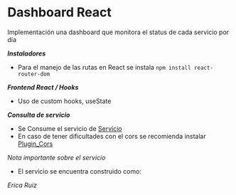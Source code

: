 # Dashboard React
Implementación una dashboard que monitora el status de cada  servicio por día

***Instaladores***

- Para el manejo de las rutas en React se instala    ```npm install react-router-dom```

***Frontend React / Hooks***

- Uso de custom hooks, useState


***Consulta de servicio***
- Se Consume el servicio de [Servicio](https://us-central1-cm-devops-294019.cloudfunctions.net/status)
- En caso de tener dificultades con el cors se recomienda instalar [Plugin_Cors](https://chrome.google.com/webstore/detail/local-cors/bhachhlaofmplbfnefenmlnflolelkff?hl=en)

*Nota importante sobre el servicio*
- El servicio se encuentra construido como:
  



*Erica Ruiz*
